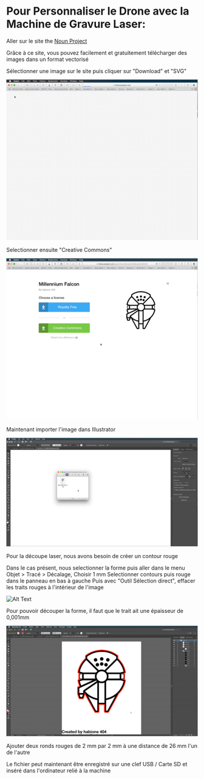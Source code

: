 # **Pour Personnaliser le Drone avec la Machine de Gravure Laser:**

Aller sur le site the [Noun Project](https://thenounproject.com)

Grâce à ce site, vous pouvez facilement et gratuitement télécharger des images dans un format vectorisé

Sélectionner une image sur le site puis cliquer sur "Download" et "SVG"

![Alt Text](Gifs3/01.gif)

Selectionner ensuite "Creative Commons"

![Alt Text](Gifs3/02.gif)

Maintenant importer l'image dans Illustrator

![Alt Text](Gifs3/03.gif)

Pour la découpe laser, nous avons besoin de créer un contour rouge

Dans le cas présent, nous selectionner la forme puis aller dans le menu Objet > Tracé > Décalage,
Choisir 1 mm
Selectionner contours puis rouge dans le panneau en bas à gauche
Puis avec "Outil Sélection direct", effacer les traits rouges à l'intérieur de l'image

![Alt Text](Gifs3/04.gif)

Pour pouvoir découper la forme, il faut que le trait ait une épaisseur de 0,001mm

![Alt Text](Gifs3/05.gif)

Ajouter deux ronds rouges de 2 mm par 2 mm à une distance de 26 mm l'un de l'autre

Le fichier peut maintenant être enregistré sur une clef USB / Carte SD et inséré dans l'ordinateur relié à la machine
